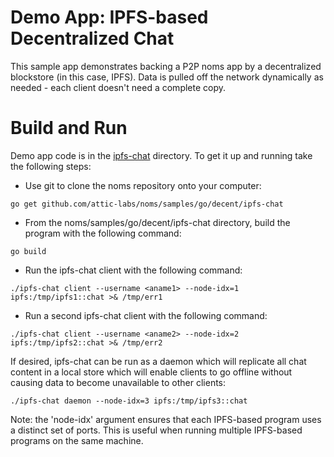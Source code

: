 # Demo App: IPFS-based Decentralized Chat

This sample app demonstrates backing a P2P noms app by a decentralized blockstore (in this case, IPFS). Data is pulled off the network dynamically as needed - each client doesn't need a complete copy.

# Build and Run

Demo app code is in the
[ipfs-chat](https://github.com/attic-labs/noms/tree/master/samples/go/decent/ipfs-chat/)
directory. To get it up and running take the following steps:
* Use git to clone the noms repository onto your computer:
```
go get github.com/attic-labs/noms/samples/go/decent/ipfs-chat
```
* From the noms/samples/go/decent/ipfs-chat directory, build the program with the following command:
```
go build
```
* Run the ipfs-chat client with the following command:
```
./ipfs-chat client --username <aname1> --node-idx=1 ipfs:/tmp/ipfs1::chat >& /tmp/err1
```
* Run a second ipfs-chat client with the following command:
```
./ipfs-chat client --username <aname2> --node-idx=2 ipfs:/tmp/ipfs2::chat >& /tmp/err2
```
  
If desired, ipfs-chat can be run as a daemon which will replicate all
chat content in a local store which will enable clients to go offline
without causing data to become unavailable to other clients:

```
./ipfs-chat daemon --node-idx=3 ipfs:/tmp/ipfs3::chat
```

Note: the 'node-idx' argument ensures that each IPFS-based program
uses a distinct set of ports. This is useful when running multiple
IPFS-based programs on the same machine.
